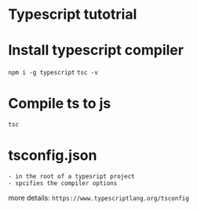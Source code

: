 # Typescript tutotrial

# Install typescript compiler
`npm i -g typescript`
`tsc -v`

# Compile ts to js
`tsc`

# tsconfig.json
    - in the root of a typesript project
    - spcifies the compiler options

more details: `https://www.typescriptlang.org/tsconfig`
